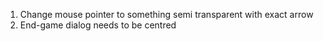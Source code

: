 1. Change mouse pointer to something semi transparent with exact arrow
2. End-game dialog needs to be centred 